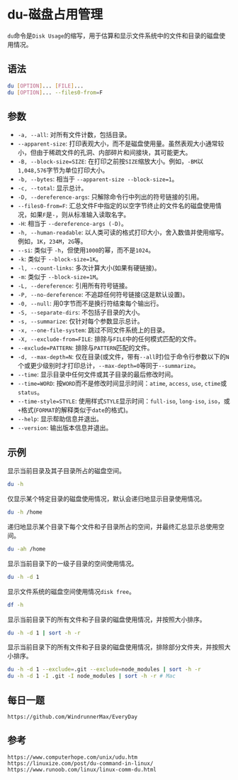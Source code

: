 # du-磁盘占用管理
`du`命令是`Disk Usage`的缩写，用于估算和显示文件系统中的文件和目录的磁盘使用情况。

## 语法

```bash
du [OPTION]... [FILE]...
du [OPTION]... --files0-from=F
```

## 参数
* `-a, --all`: 对所有文件计数，包括目录。
* `--apparent-size`: 打印表观大小，而不是磁盘使用量。虽然表观大小通常较小，但由于稀疏文件的孔洞、内部碎片和间接块，其可能更大。
* `-B, --block-size=SIZE`: 在打印之前按`SIZE`缩放大小。例如，`-BM`以`1,048,576`字节为单位打印大小。
* `-b, --bytes`: 相当于 `--apparent-size --block-size=1`。
* `-c, --total`: 显示总计。
* `-D, --dereference-args`: 只解除命令行中列出的符号链接的引用。
* `--files0-from=F`: 汇总文件F中指定的以空字节终止的文件名的磁盘使用情况，如果`F`是`-`，则从标准输入读取名字。
* `-H`: 相当于 `--dereference-args (-D)`。
* `-h, --human-readable`: 以人类可读的格式打印大小，舍入数值并使用缩写。例如，`1K`，`234M`，`2G`等。
* `--si`: 类似于 `-h`，但使用`1000`的幂，而不是`1024`。
* `-k`: 类似于 `--block-size=1K`。
* `-l, --count-links`: 多次计算大小(如果有硬链接)。
* `-m`: 类似于 `--block-size=1M`。
* `-L, --dereference`: 引用所有符号链接。
* `-P, --no-dereference`: 不追踪任何符号链接(这是默认设置)。
* `-0, --null`: 用0字节而不是换行符结束每个输出行。
* `-S, --separate-dirs`: 不包括子目录的大小。
* `-s, --summarize`: 仅针对每个参数显示总计。
* `-x, --one-file-system`: 跳过不同文件系统上的目录。
* `-X, --exclude-from=FILE`: 排除与`FILE`中的任何模式匹配的文件。
* `--exclude=PATTERN`: 排除与`PATTERN`匹配的文件。
* `-d, --max-depth=N`: 仅在目录(或文件，带有`--all`时)位于命令行参数以下的`N`个或更少级别时才打印总计，`--max-depth=0`等同于`--summarize`。
* `--time`: 显示目录中任何文件或其子目录的最后修改时间。
* `--time=WORD`: 按`WORD`而不是修改时间显示时间：`atime`, `access`, `use`, `ctime`或`status`。
* `--time-style=STYLE`: 使用样式`STYLE`显示时间：`full-iso`, `long-iso`, `iso`，或`+`格式(`FORMAT`的解释类似于`date`的格式)。
* `--help`: 显示帮助信息并退出。
* `--version`: 输出版本信息并退出。

## 示例

显示当前目录及其子目录所占的磁盘空间。

```bash
du -h
```

仅显示某个特定目录的磁盘使用情况，默认会递归地显示目录使用情况。

```bash
du -h /home
```

递归地显示某个目录下每个文件和子目录所占的空间，并最终汇总显示总使用空间。

```bash
du -ah /home
```

显示当前目录下的一级子目录的空间使用情况。

```bash
du -h -d 1
```

显示文件系统的磁盘空间使用情况`disk free`。

```bash
df -h
```

显示当前目录下的所有文件和子目录的磁盘使用情况，并按照大小排序。

```bash
du -h -d 1 | sort -h -r
```

显示当前目录下的所有文件和子目录的磁盘使用情况，排除部分文件夹，并按照大小排序。

```bash
du -h -d 1 --exclude=.git --exclude=node_modules | sort -h -r
du -h -d 1 -I .git -I node_modules | sort -h -r # Mac
```


## 每日一题

```
https://github.com/WindrunnerMax/EveryDay
```

## 参考

```
https://www.computerhope.com/unix/udu.htm
https://linuxize.com/post/du-command-in-linux/
https://www.runoob.com/linux/linux-comm-du.html
```
